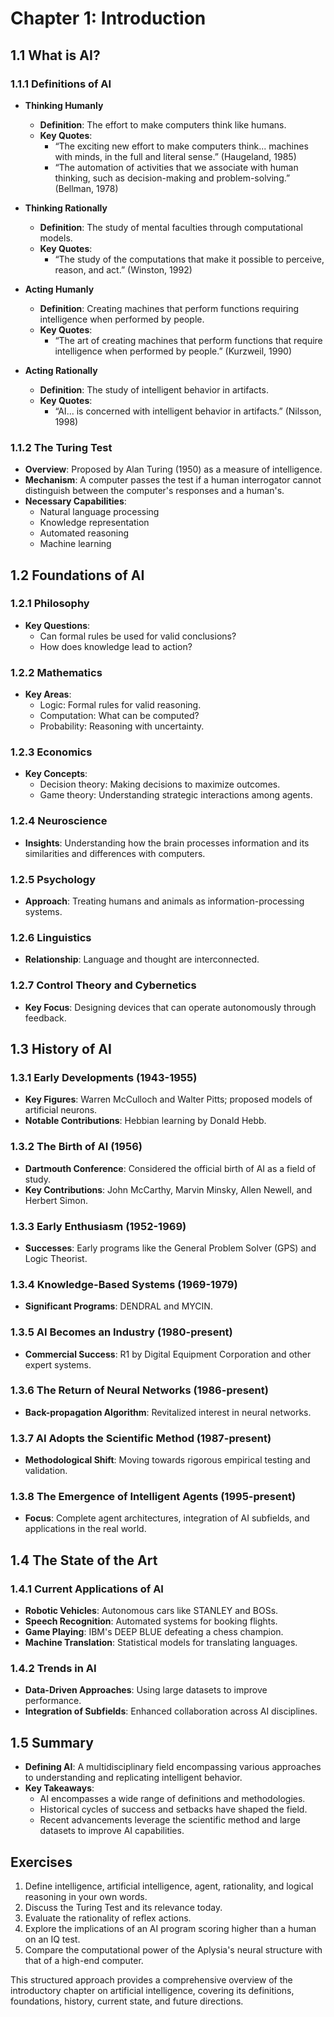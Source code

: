 # Chapter 1: Introduction

## 1.1 What is AI?
### 1.1.1 Definitions of AI
- **Thinking Humanly**
  - **Definition**: The effort to make computers think like humans.
  - **Key Quotes**:
    - “The exciting new effort to make computers think... machines with minds, in the full and literal sense.” (Haugeland, 1985)
    - “The automation of activities that we associate with human thinking, such as decision-making and problem-solving.” (Bellman, 1978)

- **Thinking Rationally**
  - **Definition**: The study of mental faculties through computational models.
  - **Key Quotes**:
    - “The study of the computations that make it possible to perceive, reason, and act.” (Winston, 1992)

- **Acting Humanly**
  - **Definition**: Creating machines that perform functions requiring intelligence when performed by people.
  - **Key Quotes**:
    - “The art of creating machines that perform functions that require intelligence when performed by people.” (Kurzweil, 1990)

- **Acting Rationally**
  - **Definition**: The study of intelligent behavior in artifacts.
  - **Key Quotes**:
    - “AI... is concerned with intelligent behavior in artifacts.” (Nilsson, 1998)

### 1.1.2 The Turing Test
- **Overview**: Proposed by Alan Turing (1950) as a measure of intelligence.
- **Mechanism**: A computer passes the test if a human interrogator cannot distinguish between the computer's responses and a human's.
- **Necessary Capabilities**:
  - Natural language processing
  - Knowledge representation
  - Automated reasoning
  - Machine learning

## 1.2 Foundations of AI
### 1.2.1 Philosophy
- **Key Questions**:
  - Can formal rules be used for valid conclusions?
  - How does knowledge lead to action?
  
### 1.2.2 Mathematics
- **Key Areas**:
  - Logic: Formal rules for valid reasoning.
  - Computation: What can be computed?
  - Probability: Reasoning with uncertainty.

### 1.2.3 Economics
- **Key Concepts**:
  - Decision theory: Making decisions to maximize outcomes.
  - Game theory: Understanding strategic interactions among agents.

### 1.2.4 Neuroscience
- **Insights**: Understanding how the brain processes information and its similarities and differences with computers.

### 1.2.5 Psychology
- **Approach**: Treating humans and animals as information-processing systems.

### 1.2.6 Linguistics
- **Relationship**: Language and thought are interconnected.

### 1.2.7 Control Theory and Cybernetics
- **Key Focus**: Designing devices that can operate autonomously through feedback.

## 1.3 History of AI
### 1.3.1 Early Developments (1943-1955)
- **Key Figures**: Warren McCulloch and Walter Pitts; proposed models of artificial neurons.
- **Notable Contributions**: Hebbian learning by Donald Hebb.

### 1.3.2 The Birth of AI (1956)
- **Dartmouth Conference**: Considered the official birth of AI as a field of study.
- **Key Contributions**: John McCarthy, Marvin Minsky, Allen Newell, and Herbert Simon.

### 1.3.3 Early Enthusiasm (1952-1969)
- **Successes**: Early programs like the General Problem Solver (GPS) and Logic Theorist.

### 1.3.4 Knowledge-Based Systems (1969-1979)
- **Significant Programs**: DENDRAL and MYCIN.

### 1.3.5 AI Becomes an Industry (1980-present)
- **Commercial Success**: R1 by Digital Equipment Corporation and other expert systems.

### 1.3.6 The Return of Neural Networks (1986-present)
- **Back-propagation Algorithm**: Revitalized interest in neural networks.

### 1.3.7 AI Adopts the Scientific Method (1987-present)
- **Methodological Shift**: Moving towards rigorous empirical testing and validation.

### 1.3.8 The Emergence of Intelligent Agents (1995-present)
- **Focus**: Complete agent architectures, integration of AI subfields, and applications in the real world.

## 1.4 The State of the Art
### 1.4.1 Current Applications of AI
- **Robotic Vehicles**: Autonomous cars like STANLEY and BOSs.
- **Speech Recognition**: Automated systems for booking flights.
- **Game Playing**: IBM's DEEP BLUE defeating a chess champion.
- **Machine Translation**: Statistical models for translating languages.

### 1.4.2 Trends in AI
- **Data-Driven Approaches**: Using large datasets to improve performance.
- **Integration of Subfields**: Enhanced collaboration across AI disciplines.

## 1.5 Summary
- **Defining AI**: A multidisciplinary field encompassing various approaches to understanding and replicating intelligent behavior.
- **Key Takeaways**:
  - AI encompasses a wide range of definitions and methodologies.
  - Historical cycles of success and setbacks have shaped the field.
  - Recent advancements leverage the scientific method and large datasets to improve AI capabilities. 

## Exercises
1. Define intelligence, artificial intelligence, agent, rationality, and logical reasoning in your own words.
2. Discuss the Turing Test and its relevance today.
3. Evaluate the rationality of reflex actions.
4. Explore the implications of an AI program scoring higher than a human on an IQ test.
5. Compare the computational power of the Aplysia's neural structure with that of a high-end computer. 

This structured approach provides a comprehensive overview of the introductory chapter on artificial intelligence, covering its definitions, foundations, history, current state, and future directions.